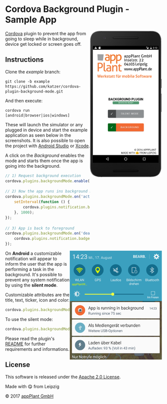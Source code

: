 
Cordova Background Plugin - Sample App
======================================

<img height="470px" align="right" src="images/overview.png">

[Cordova][cordova] plugin to prevent the app from going to sleep while in background, device get locked or screen goes off.

## Instructions
Clone the _example_ branch:

    git clone -b example https://github.com/katzer/cordova-plugin-background-mode.git

And then execute:

    cordova run [android|browser|ios|windows]

These will launch the simulator or any plugged in device and start the example application as seen below in the screenshots. It is also possible to open the project with [Android Studio][studio] or [Xcode][xcode].

A click on the _Background_ enables the mode and starts them once the app is going into the background. 

```javascript
// 1) Request background execution
cordova.plugins.backgroundMode.enable();

// 2) Now the app runs ins background but stays awake
cordova.plugins.backgroundMode.on('activate', function () {
    setInterval(function () {
        cordova.plugins.notification.badge.increase();
    }, 1000);
});

// 3) App is back to foreground
cordova.plugins.backgroundMode.on('deactivate', function () {
    cordova.plugins.notification.badge.clear();
});
```

<img height="350px" align="right" src="images/android.png"></img>

On __Android__ a customizable notification will appear to inform the user that the app is performing a task in the background. It's possible to prevent any system notification by using the __silent mode__.

Customizable attributes are the title, text, ticker, icon and color:

```javascript
cordova.plugins.backgroundMode.setDefaults({ color: 'FF0000' });
```

To use the silent mode:

```javascript
cordova.plugins.backgroundMode.setDefaults({ silent: true });
```

Please read the plugin's [README][readme] for further requirements and informations.

## License

This software is released under the [Apache 2.0 License][apache2_license].

Made with :yum: from Leipzig

© 2017 [appPlant GmbH][appplant]


[cordova]: https://cordova.apache.org
[readme]: https://github.com/katzer/cordova-plugin-background-mode/blob/master/README.md
[studio]: https://developer.android.com/sdk/installing/studio.html
[xcode]: https://developer.apple.com/xcode/
[vs]: https://www.visualstudio.com
[apache2_license]: http://opensource.org/licenses/Apache-2.0
[appplant]: www.appplant.de
